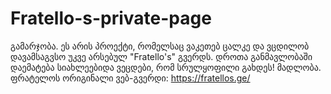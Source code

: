 # Fratello-s-private-page
გამარჯობა. ეს არის პროექტი, რომელსაც ვაკეთებ ცალკე და ვცდილობ დავამსაგვსო უკვე არსებულ "Fratello's" გვერდს. დროთა განმავლობაში დაემატება სიახლეებიდა ვეცდები, რომ სრულყოფილი გახდეს! მადლობა.
ფრატელოს ორიგინალი ვებ-გვერდი: https://fratellos.ge/
